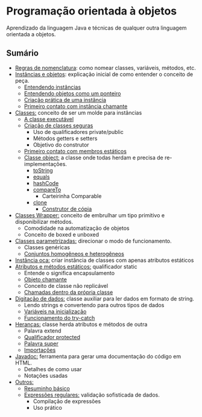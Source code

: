 # Programação orientada à objetos

Aprendizado da linguagem Java e técnicas de qualquer outra linguagem orientada a objetos.

## Sumário

* [Regras de nomenclatura](regras-de-nomenclatura.md): como nomear classes, variáveis, métodos, etc.
* [Instâncias e objetos](instancias-e-objetos.md): explicação inicial de como entender o conceito de peça.
  * [Entendendo instâncias](instancias-e-objetos.md#o-que-sao-instancias)
  * [Entendendo objetos como um ponteiro](instancias-e-objetos.md#o-que-sao-objetos)
  * [Criação prática de uma instância](instancias-e-objetos.md#criacao-pratica)
  * [Primeiro contato com instância chamante](instancias-e-objetos.md#instancia-chamante)
* [Classes:](classes/) conceito de ser um molde para instâncias
  * [A classe executável](classes/#uso-de-classes-para-instancias)
  * [Criação de classes seguras](classes/#criacao-de-classes-de-forma-segura)
    * Uso de qualificadores private/public
    * Métodos getters e setters
    * Objetivo do construtor
  * [Primeiro contato com membros estáticos](classes/#membro-estatico)
  * [Classe object:](classes/#classe-object) a classe onde todas herdam e precisa de re-implementações.
    * [toString](classes/tostring.md)
    * [equals](classes/equals.md)
    * [hashCode](classes/hashcode.md)
    * [compareTo](classes/compareto.md)
      * Carteirinha Comparable
    * [clone](classes/clone.md)
      * [Construtor de cópia](classes/clone.md#construtor-de-copia)
* [Classes Wrapper:](classes-wrapper.md) conceito de embrulhar um tipo primitivo e disponibilizar métodos.
  * Comodidade na automatização de objetos
  * Conceito de boxed e unboxed
* [Classes parametrizadas:](classes-parametrizadas.md) direcionar o modo de funcionamento.
  * Classes genéricas
  * [Conjuntos homogêneos e heterogêneos](classes-parametrizadas.md#conjuntos-heterogenios)
* [Instância oca:](instancia-oca.md) criar instância de classes com apenas atributos estáticos
* [Atributos e métodos estáticos:](atributos-e-metodos-estaticos.md) qualificador static
  * Entende o significa encapsulamento
  * [Objeto chamante](atributos-e-metodos-estaticos.md#objeto-chamante)
  * Conceito de classe não replicável
  * [Chamadas dentro da própria classe](atributos-e-metodos-estaticos.md#chamando-dentro-da-propria-classe)
* [Digitação de dados:](digitacao-de-dados.md) classe auxiliar para ler dados em formato de string.
  * Lendo strings e convertendo para outros tipos de dados
  * [Variáveis na inicialização](digitacao-de-dados.md#variaveis-na-inicializacao)
  * [Funcionamento do try-catch](digitacao-de-dados.md#funcionamento-do-try-catch)
* [Heranças:](herancas.md) classe herda atributos e métodos de outra
  * Palavra extend
  * [Qualificador protected](herancas.md#novo-qualificador-protected)
  * [Palavra super](herancas.md#palavra-super)
  * [Importações](herancas.md#anotacoes-de-importacoes)
* [Javadoc:](javadoc.md) ferramenta para gerar uma documentação do código em HTML.
  * Detalhes de como usar
  * Notações usadas
* [Outros:](outros/)
  * [Resuminho básico](outros/resuminho.md)
  * [Expressões regulares:](outros/expressoes-regulares.md) validação sofisticada de dados.
    * Compilação de expressões
    * Uso prático
